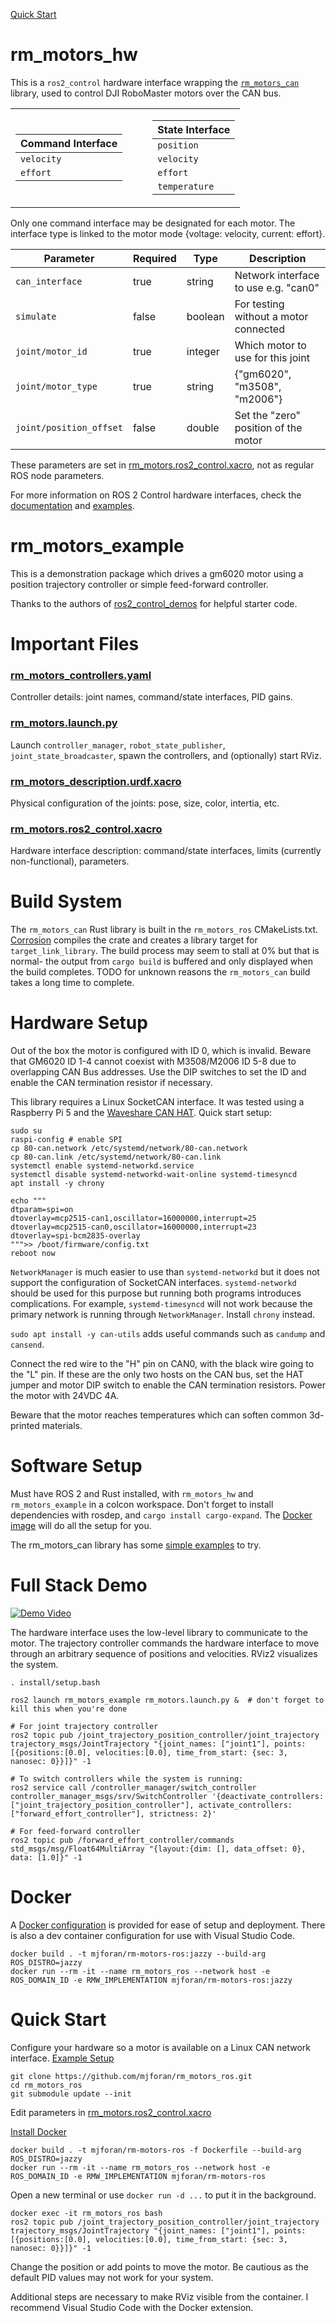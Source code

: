 [Quick Start](#quick-start)

# rm_motors_hw

This is a `ros2_control` hardware interface wrapping the [`rm_motors_can`](https://github.com/mjforan/rm_motors_can) library, used to control DJI RoboMaster motors over the CAN bus.


<table>
<tr><td>

| Command Interface |
|--------------------|
| `velocity` |
| `effort`   |

</td><td></td><td></td><td>

| State Interface |
|------------------|
| `position`    |
| `velocity`    |
| `effort`      |
| `temperature` |

</td></tr></table>

Only one command interface may be designated for each motor. The interface type is linked to the motor mode {voltage: velocity, current: effort}.

| Parameter | Required | Type | Description |
|-----------|----------|------|-------------|
| `can_interface`         | true  | string  | Network interface to use e.g. "can0"    |
| `simulate`              | false | boolean | For testing without a motor connected   |
| `joint/motor_id`        | true  | integer | Which motor to use for this joint       |
| `joint/motor_type`      | true  | string  | {"gm6020", "m3508", "m2006"}            |
| `joint/position_offset` | false | double  | Set the "zero" position of the motor    |

These parameters are set in [rm_motors.ros2_control.xacro](rm_motors_example/urdf/rm_motors.ros2_control.xacro), not as regular ROS node parameters.

For more information on ROS 2 Control hardware interfaces, check the [documentation](https://control.ros.org/rolling/doc/ros2_control/hardware_interface/doc/hardware_components_userdoc.html#) and [examples](https://github.com/ros-controls/ros2_control_demos).


# rm_motors_example

This is a demonstration package which drives a gm6020 motor using a position trajectory controller or simple feed-forward controller.

Thanks to the authors of [ros2_control_demos](https://github.com/ros-controls/ros2_control_demos) for helpful starter code.


# Important Files

### [rm_motors_controllers.yaml](rm_motors_example/config/rm_motors_controllers.yaml)
Controller details: joint names, command/state interfaces, PID gains.

### [rm_motors.launch.py](rm_motors_example/launch/rm_motors.launch.py)
Launch `controller_manager`, `robot_state_publisher`, `joint_state_broadcaster`, spawn the controllers, and (optionally) start RViz.

### [rm_motors_description.urdf.xacro](rm_motors_example/urdf/rm_motors_description.urdf.xacro)
Physical configuration of the joints: pose, size, color, intertia, etc.

### [rm_motors.ros2_control.xacro](rm_motors_example/urdf/rm_motors.ros2_control.xacro)
Hardware interface description: command/state interfaces, limits (currently non-functional), parameters.


# Build System

The `rm_motors_can` Rust library is built in the `rm_motors_ros` CMakeLists.txt. [Corrosion](https://corrosion-rs.github.io/corrosion/) compiles the crate and creates a library target for `target_link_library`. The build process may seem to stall at 0% but that is normal- the output from `cargo build` is buffered and only displayed when the build completes. TODO for unknown reasons the `rm_motors_can` build takes a long time to complete.


# Hardware Setup

Out of the box the motor is configured with ID 0, which is invalid. Beware that GM6020 ID 1-4 cannot coexist with M3508/M2006 ID 5-8 due to overlapping CAN Bus addresses. Use the DIP switches to set the ID and enable the CAN termination resistor if necessary.

This library requires a Linux SocketCAN interface. It was tested using a Raspberry Pi 5 and the [Waveshare CAN HAT](https://www.waveshare.com/wiki/2-CH_CAN_HAT). Quick start setup:

```
sudo su
raspi-config # enable SPI
cp 80-can.network /etc/systemd/network/80-can.network
cp 80-can.link /etc/systemd/network/80-can.link
systemctl enable systemd-networkd.service
systemctl disable systemd-networkd-wait-online systemd-timesyncd
apt install -y chrony

echo """
dtparam=spi=on
dtoverlay=mcp2515-can1,oscillator=16000000,interrupt=25
dtoverlay=mcp2515-can0,oscillator=16000000,interrupt=23
dtoverlay=spi-bcm2835-overlay
""">> /boot/firmware/config.txt
reboot now
```

`NetworkManager` is much easier to use than `systemd-networkd` but it does not support the configuration of SocketCAN interfaces. `systemd-networkd` should be used for this purpose
but running both programs introduces complications. For example, `systemd-timesyncd` will not work because the primary network is running through `NetworkManager`. Install `chrony` instead.

`sudo apt install -y can-utils` adds useful commands such as `candump` and `cansend`.

Connect the red wire to the "H" pin on CAN0, with the black wire going to the "L" pin. If these are the only two hosts on the CAN bus, set the HAT jumper and motor DIP switch to enable the CAN termination resistors. Power the motor with 24VDC 4A.

Beware that the motor reaches temperatures which can soften common 3d-printed materials.


# Software Setup
Must have ROS 2 and Rust installed, with `rm_motors_hw` and `rm_motors_example` in a colcon workspace. Don't forget to install dependencies with rosdep, and `cargo install cargo-expand`. The [Docker image](#docker) will do all the setup for you.

The rm_motors_can library has some [simple examples](https://github.com/mjforan/rm_motors_can/blob/main/README.md#c-example) to try.


# Full Stack Demo

[![Demo Video](https://img.youtube.com/vi/UEskAxSjQE4/0.jpg)](https://www.youtube.com/watch?v=UEskAxSjQE4)

The hardware interface uses the low-level library to communicate to the motor. The trajectory controller commands the hardware interface to move through an arbitrary sequence of positions and velocities. RViz2 visualizes the system.

```
. install/setup.bash

ros2 launch rm_motors_example rm_motors.launch.py &  # don't forget to kill this when you're done

# For joint trajectory controller
ros2 topic pub /joint_trajectory_position_controller/joint_trajectory trajectory_msgs/JointTrajectory "{joint_names: ["joint1"], points: [{positions:[0.0], velocities:[0.0], time_from_start: {sec: 3, nanosec: 0}}]}" -1

# To switch controllers while the system is running:
ros2 service call /controller_manager/switch_controller controller_manager_msgs/srv/SwitchController '{deactivate_controllers: ["joint_trajectory_position_controller"], activate_controllers: ["forward_effort_controller"], strictness: 2}'

# For feed-forward controller
ros2 topic pub /forward_effort_controller/commands std_msgs/msg/Float64MultiArray "{layout:{dim: [], data_offset: 0}, data: [1.0]}" -1
```


# Docker

A [Docker configuration](Dockerfile) is provided for ease of setup and deployment. There is also a dev container configuration for use with Visual Studio Code.

```
docker build . -t mjforan/rm-motors-ros:jazzy --build-arg ROS_DISTRO=jazzy
docker run --rm -it --name rm_motors_ros --network host -e ROS_DOMAIN_ID -e RMW_IMPLEMENTATION mjforan/rm-motors-ros:jazzy
```


# Quick Start

Configure your hardware so a motor is available on a Linux CAN network interface. [Example Setup](#hardware-setup)

```
git clone https://github.com/mjforan/rm_motors_ros.git
cd rm_motors_ros
git submodule update --init
```

Edit parameters in [rm_motors.ros2_control.xacro](rm_motors_example/urdf/rm_motors.ros2_control.xacro)

[Install Docker](https://docs.docker.com/engine/install/)

```
docker build . -t mjforan/rm-motors-ros -f Dockerfile --build-arg ROS_DISTRO=jazzy
docker run --rm -it --name rm_motors_ros --network host -e ROS_DOMAIN_ID -e RMW_IMPLEMENTATION mjforan/rm-motors-ros
```

Open a new terminal or use `docker run -d ...` to put it in the background.

```
docker exec -it rm_motors_ros bash
ros2 topic pub /joint_trajectory_position_controller/joint_trajectory trajectory_msgs/JointTrajectory "{joint_names: ["joint1"], points: [{positions:[0.0], velocities:[0.0], time_from_start: {sec: 3, nanosec: 0}}]}" -1
```

Change the position or add points to move the motor. Be cautious as the default PID values may not work for your system.

Additional steps are necessary to make RViz visible from the container. I recommend Visual Studio Code with the Docker extension.
